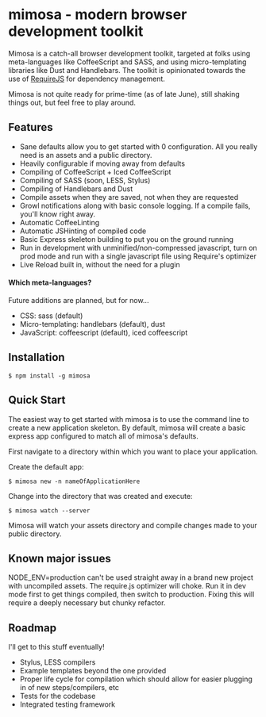 mimosa - modern browser development toolkit
======

Mimosa is a catch-all browser development toolkit, targeted at folks using meta-languages like CoffeeScript and SASS, and using micro-templating libraries like Dust and Handlebars.  The toolkit is opinionated towards the use of [RequireJS](http://requirejs.org/) for dependency management.

Mimosa is not quite ready for prime-time (as of late June), still shaking things out, but feel free to play around.

## Features

 * Sane defaults allow you to get started with 0 configuration.  All you really need is an assets and a public directory.
 * Heavily configurable if moving away from defaults
 * Compiling of CoffeeScript + Iced CoffeeScript
 * Compiling of SASS (soon, LESS, Stylus)
 * Compiling of Handlebars and Dust
 * Compile assets when they are saved, not when they are requested
 * Growl notifications along with basic console logging.  If a compile fails, you'll know right away.
 * Automatic CoffeeLinting
 * Automatic JSHinting of compiled code
 * Basic Express skeleton building to put you on the ground running
 * Run in development with unminified/non-compressed javascript, turn on prod mode and run with a single javascript file using Require's optimizer
 * Live Reload built in, without the need for a plugin



#### Which meta-languages?

 Future additions are planned, but for now...

 * CSS: sass (default)
 * Micro-templating: handlebars (default), dust
 * JavaScript: coffeescript (default), iced coffeescript

## Installation

    $ npm install -g mimosa

## Quick Start

 The easiest way to get started with mimosa is to use the command line to
 create a new application skeleton. By default, mimosa will create a basic
 express app configured to match all of mimosa's defaults.

 First navigate to a directory within which you want to place your application.

 Create the default app:

    $ mimosa new -n nameOfApplicationHere

 Change into the directory that was created and execute:

    $ mimosa watch --server

 Mimosa will watch your assets directory and compile changes made to your public directory.

## Known major issues

 NODE_ENV=production can't be used straight away in a brand new project with uncompiled assets.  The require.js optimizer will choke.  Run it in dev mode first to get things compiled, then switch to production.  Fixing this will require a deeply necessary but chunky refactor.

## Roadmap

 I'll get to this stuff eventually!

 * Stylus, LESS compilers
 * Example templates beyond the one provided
 * Proper life cycle for compilation which should allow for easier plugging in of new steps/compilers, etc
 * Tests for the codebase
 * Integrated testing framework